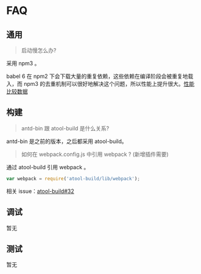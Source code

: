 # FAQ

<!-- toc -->

## 通用

> 启动慢怎么办? 

采用 npm3 。

babel 6 在 npm2 下会下载大量的重复依赖，这些依赖在编译阶段会被重复地载入，而 npm3 的去重机制可以很好地解决这个问题，所以性能上提升很大。[性能比较数据](https://github.com/ant-tool/atool-build/pull/7)

## 构建

> antd-bin 跟 atool-build 是什么关系? 

antd-bin 是之前的版本，之后都采用 atool-build。

> 如何在 webpack.config.js 中引用 webpack ? (新增插件需要)

通过 atool-build 引用 webpack 。

```javascript
var webpack = require('atool-build/lib/webpack');
```

相关 issue：[atool-build#32](https://github.com/ant-tool/atool-build/issues/32)

## 调试

暂无

## 测试

暂无

 